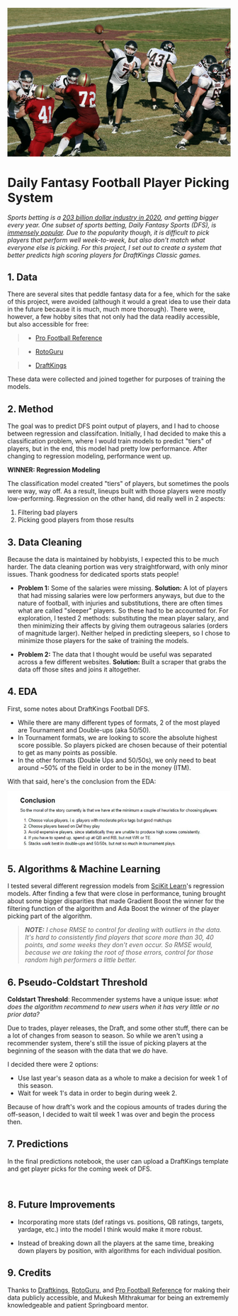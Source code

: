 ![cover_photo](./readme_files/cover_photo.jpg)
# Daily Fantasy Football Player Picking System

*Sports betting is a [203 billion dollar industry in 2020](https://www.statista.com/statistics/1154681/key-data-global-sports-betting-industry/), and getting bigger every year. One subset of sports betting, Daily Fantasy Sports (DFS), is [immensely popular](https://www.businesswire.com/news/home/20210111005708/en/2020-Fantasy-Sports-Industry-Report---ResearchAndMarkets.com#:~:text=According%20to%20the%20Fantasy%20Sports,reach%20150%20million%20by%202022.). Due to the popularity though, it is difficult to pick players that perform well week-to-week, but also don't match what everyone else is picking. For this project, I set out to create a system that better predicts high scoring players for DraftKings Classic games.*

## 1. Data

There are several sites that peddle fantasy data for a fee, which for the sake of this project, were avoided (although it would a great idea to use their data in the future because it is much, much more thorough). There were, however, a few hobby sites that not only had the data readily accessible, but also accessible for free:

> * [Pro Football Reference](https://www.pro-football-reference.com)

> * [RotoGuru](http://rotoguru.net/)

> * [DraftKings](https://www.draftkings.com)

These data were collected and joined together for purposes of training the models.

## 2. Method

The goal was to predict DFS point output of players, and I had to choose between regression and classifcation. Initially, I had decided to make this a classification problem, where I would train models to predict "tiers" of players, but in the end, this model had pretty low performance. After changing to regression modeling, performance went up.

**WINNER: Regression Modeling** 

The classification model created "tiers" of players, but sometimes the pools were way, way off. As a result, lineups built with those players were mostly low-performing. Regression on the other hand, did really well in 2 aspects: 

1. Filtering bad players
2. Picking good players from those results

## 3. Data Cleaning 

Because the data is maintained by hobbyists, I expected this to be much harder. The data cleaning portion was very straightforward, with only minor issues. Thank goodness for dedicated sports stats people!

* **Problem 1:** Some of the salaries were missing. **Solution:** A lot of players that had missing salaries were low performers anyways, but due to the nature of football, with injuries and substitutions, there are often times what are called "sleeper" players. So these had to be accounted for. For exploration, I tested 2 methods: substituting the mean player salary, and then minimizing their affects by giving them outrageous salaries (orders of magnitude larger). Neither helped in predicting sleepers, so I chose to minimize those players for the sake of training the models. 

* **Problem 2:** The data that I thought would be useful was separated across a few different websites.  **Solution:** Built a scraper that grabs the data off those sites and joins it altogether. 

## 4. EDA

First, some notes about DraftKings Football DFS.

* While there are many different types of formats, 2 of the most played are Tournament and Double-ups (aka 50/50).
* In Tournament formats, we are looking to score the absolute highest score possible. So players picked are chosen because of their potential to get as many points as possible.
* In the other formats (Double Ups and 50/50s), we only need to beat around \~50\% of the field in order to be in the money (ITM).

With that said, here's the conclusion from the EDA:

![eda_conclusion](./readme_files/eda_conclusion.jpg)

## 5. Algorithms & Machine Learning

I tested several different regression models from [SciKit Learn](https://scikit-learn.org/stable/)'s regression models. After finding a few that were close in performance, tuning brought about some bigger disparities that made Gradient Boost the winner for the filtering function of the algorithm and Ada Boost the winner of the player picking part of the algorithm.

>***NOTE:** I chose RMSE to control for dealing with outliers in the data. It's hard to consistently find players that score more than 30, 40 points, and some weeks they don't even occur. So RMSE would, because we are taking the root of those errors, control for those random high performers a little better.*

## 6. Pseudo-Coldstart Threshold
**Coldstart Threshold**: Recommender systems have a unique issue: *what does the algorithm recommend to new users when it has very little or no prior data?* 

Due to trades, player releases, the Draft, and some other stuff, there can be a lot of changes from season to season. So while we aren't using a recommender system, there's still the issue of picking players at the beginning of the season with the data that we *do* have.

I decided there were 2 options:

- Use last year's season data as a whole to make a decision for week 1 of this season.
- Wait for week 1's data in order to begin during week 2.

Because of how draft's work and the copious amounts of trades during the off-season, I decided to wait til week 1 was over and begin the process then.

## 7. Predictions

In the final predictions notebook, the user can upload a DraftKings template and get player picks for the coming week of DFS.

![]()

## 8. Future Improvements

* Incorporating more stats (def ratings vs. positions, QB ratings, targets, yardage, etc.) into the model I think would make it more robust.

* Instead of breaking down all the players at the same time, breaking down players by position, with algorithms for each individual position.

## 9. Credits

Thanks to [Draftkings](https://www.draftkings.com), [RotoGuru](http://rotoguru.net/), and [Pro Football Reference](https://www.pro-football-reference.com) for making their data publicly accessible, and Mukesh Mithrakumar for being an extrememly knowledgeable and patient Springboard mentor.